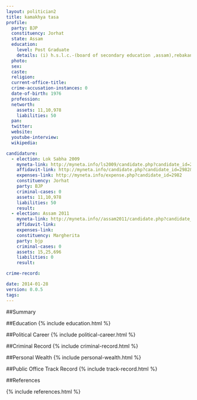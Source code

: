 ```yaml
---
layout: politician2
title: kamakhya tasa
profile: 
  party: BJP
  constituency: Jorhat
  state: Assam
  education: 
    level: Post Graduate
    details: (i) h.s.l.c.-(board of secondary education ,assam),rebakanta baruah public school-1991 (ii) h.s.-jorha college in 1993 (iii)degree -j.b. college under dibrugarh university in 1996 (iv) (m.a.)-dibrugarh university in 1998
  photo: 
  sex: 
  caste: 
  religion: 
  current-office-title: 
  crime-accusation-instances: 0
  date-of-birth: 1976
  profession: 
  networth: 
    assets: 11,10,978
    liabilities: 50
  pan: 
  twitter: 
  website: 
  youtube-interview: 
  wikipedia: 

candidature: 
  - election: Lok Sabha 2009
    myneta-link: http://myneta.info/ls2009/candidate.php?candidate_id=2982
    affidavit-link: http://myneta.info/candidate.php?candidate_id=2982&scan=original
    expenses-link: http://myneta.info/expense.php?candidate_id=2982
    constituency: Jorhat 
    party: BJP
    criminal-cases: 0
    assets: 11,10,978
    liabilities: 50
    result:  
  - election: Assam 2011
    myneta-link: http://myneta.info//assam2011/candidate.php?candidate_id=70
    affidavit-link: 
    expenses-link: 
    constituency: Margherita 
    party: bjp
    criminal-cases: 0
    assets: 15,25,696
    liabilities: 0
    result:  

crime-record: 

date: 2014-01-28
version: 0.0.5
tags: 
---
```

##Summary


##Education
{% include education.html %}


##Political Career
{% include political-career.html %}


##Criminal Record
{% include criminal-record.html %}


##Personal Wealth
{% include personal-wealth.html %}


##Public Office Track Record
{% include track-record.html %}


##References


{% include references.html %}